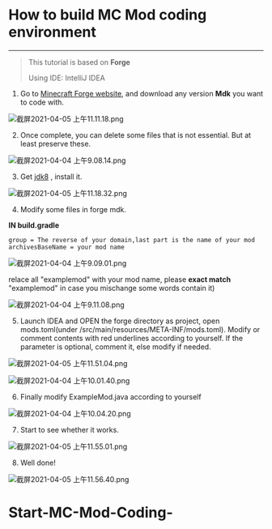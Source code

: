 # How to build MC Mod coding environment

------

> This tutorial is based on **Forge**
> 
> Using IDE: IntelliJ IDEA

1. Go to [Minecraft Forge website](http://files.minecraftforge.net), and download any version **Mdk** you want to code with.

![截屏2021-04-05 上午11.11.18.png](/Users/celeglow/Desktop/MC%20build/截屏2021-04-05%20上午11.11.18.png)

2. Once complete, you can delete some files that is not essential. But at least preserve these.

![截屏2021-04-04 上午9.08.14.png](/Users/celeglow/Desktop/MC%20build/截屏2021-04-04%20上午9.08.14.png)

3. Get [jdk8](https://www.oracle.com/java/technologies/javase/javase-jdk8-downloads.html) , install it.

![截屏2021-04-05 上午11.18.32.png](/Users/celeglow/Desktop/MC%20build/截屏2021-04-05%20上午11.18.32.png)

4. Modify some files in forge mdk.

**IN build.gradle**

```group
group = The reverse of your domain,last part is the name of your mod
archivesBaseName = your mod name
```

![截屏2021-04-04 上午9.09.01.png](/Users/celeglow/Desktop/MC%20build/截屏2021-04-04%20上午9.09.01.png)

relace all "examplemod" with your mod name, please **exact match** "examplemod" in case you mischange some words contain it)

![截屏2021-04-04 上午9.11.08.png](/Users/celeglow/Desktop/MC%20build/截屏2021-04-04%20上午9.11.08.png)

5. Launch IDEA and OPEN the forge directory as project, open mods.toml(under /src/main/resources/META-INF/mods.toml). Modify or comment contents with red underlines according to yourself. If the parameter is optional, comment it, else modify if needed.

![截屏2021-04-05 上午11.51.04.png](/Users/celeglow/Desktop/MC%20build/截屏2021-04-05%20上午11.51.04.png)

![截屏2021-04-04 上午10.01.40.png](/Users/celeglow/Desktop/MC%20build/截屏2021-04-04%20上午10.01.40.png)

6. Finally modify ExampleMod.java according to yourself

![截屏2021-04-04 上午10.04.20.png](/Users/celeglow/Desktop/MC%20build/截屏2021-04-04%20上午10.04.20.png)

7. Start to see whether it works.

![截屏2021-04-05 上午11.55.01.png](/Users/celeglow/Desktop/MC%20build/截屏2021-04-05%20上午11.55.01.png)

8. Well done!

![截屏2021-04-05 上午11.56.40.png](/Users/celeglow/Desktop/MC%20build/截屏2021-04-05%20上午11.56.40.png)
# Start-MC-Mod-Coding-
